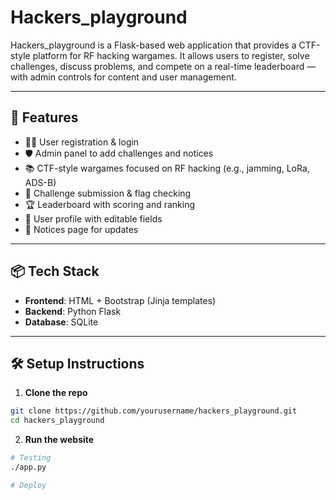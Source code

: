 # Hackers_playground

Hackers_playground is a Flask-based web application that provides a CTF-style platform for RF hacking wargames. It allows users to register, solve challenges, discuss problems, and compete on a real-time leaderboard — with admin controls for content and user management.

---

## 🚀 Features

- 🧑‍💻 User registration & login
- 🛡️ Admin panel to add challenges and notices
- 📚 CTF-style wargames focused on RF hacking (e.g., jamming, LoRa, ADS-B)
- 🧩 Challenge submission & flag checking
- 🏆 Leaderboard with scoring and ranking
- 📝 User profile with editable fields
- 📢 Notices page for updates

---

## 📦 Tech Stack

- **Frontend**: HTML + Bootstrap (Jinja templates)
- **Backend**: Python Flask
- **Database**: SQLite

---

## 🛠️ Setup Instructions

1. **Clone the repo**

```bash
git clone https://github.com/yourusername/hackers_playground.git
cd hackers_playground
```

2. **Run the website**

```bash
# Testing
./app.py

# Deploy
```